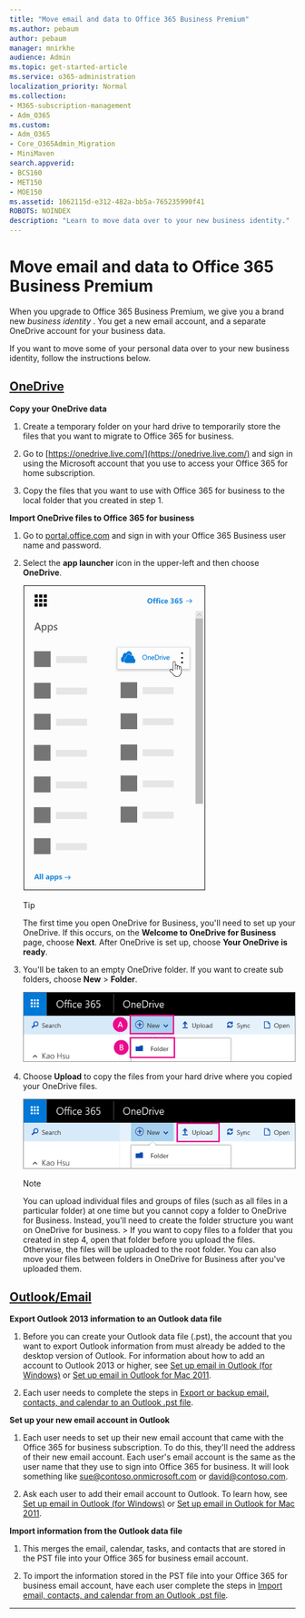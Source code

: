 ```yaml
---
title: "Move email and data to Office 365 Business Premium"
ms.author: pebaum
author: pebaum
manager: mnirkhe
audience: Admin
ms.topic: get-started-article
ms.service: o365-administration
localization_priority: Normal
ms.collection: 
- M365-subscription-management 
- Adm_O365
ms.custom:
- Adm_O365
- Core_O365Admin_Migration
- MiniMaven
search.appverid:
- BCS160
- MET150
- MOE150
ms.assetid: 1062115d-e312-482a-bb5a-765235990f41
ROBOTS: NOINDEX
description: "Learn to move data over to your new business identity."
---
```


# Move email and data to Office 365 Business Premium

When you upgrade to Office 365 Business Premium, we give you a brand new  *business identity*  . You get a new email account, and a separate OneDrive account for your business data. 
  
If you want to move some of your personal data over to your new business identity, follow the instructions below.
  
## [OneDrive](#tab/OneDrive)
  
 **Copy your OneDrive data**
1. Create a temporary folder on your hard drive to temporarily store the files that you want to migrate to Office 365 for business.
    
2. Go to [https://onedrive.live.com/](https://onedrive.live.com/) and sign in using the Microsoft account that you use to access your Office 365 for home subscription. 
    
3. Copy the files that you want to use with Office 365 for business to the local folder that you created in step 1.
    
 **Import OneDrive files to Office 365 for business**
1. Go to [portal.office.com](https://go.microsoft.com/fwlink/?LinkId=816877) and sign in with your Office 365 Business user name and password. 
    
2. Select the **app launcher** icon in the upper-left and then choose **OneDrive**.
    
    ![The Office 365 app launcher with the OneDrive app highlighted](../media/c292e58a-6ee3-4288-9ea9-ce627fec8855.png)
  
    > [!TIP]
    > The first time you open OneDrive for Business, you'll need to set up your OneDrive. If this occurs, on the **Welcome to OneDrive for Business** page, choose **Next**. After OneDrive is set up, choose **Your OneDrive is ready**. 
  
3. You'll be taken to an empty OneDrive folder. If you want to create sub folders, choose **New** \> **Folder**.
    
    ![Create a new folder in OneDrive for business.](../media/be749106-75e8-4439-b817-7f08567a58f3.png)
  
4. Choose **Upload** to copy the files from your hard drive where you copied your OneDrive files. 
    
    ![Upload files to OneDrive for business.](../media/7ead68f7-30b3-4bbb-a2e3-2fa16a75c5e5.png)
  
    > [!NOTE]
    >  You can upload individual files and groups of files (such as all files in a particular folder) at one time but you cannot copy a folder to OneDrive for Business. Instead, you'll need to create the folder structure you want on OneDrive for business. >  If you want to copy files to a folder that you created in step 4, open that folder before you upload the files. Otherwise, the files will be uploaded to the root folder. You can also move your files between folders in OneDrive for Business after you've uploaded them. 
  
## [Outlook/Email](#tab/Outlook)
  
 **Export Outlook 2013 information to an Outlook data file**
1. Before you can create your Outlook data file (.pst), the account that you want to export Outlook information from must already be added to the desktop version of Outlook. For information about how to add an account to Outlook 2013 or higher, see [Set up email in Outlook (for Windows)](https://support.office.com/article/6e27792a-9267-4aa4-8bb6-c84ef146101b.aspx) or [Set up email in Outlook for Mac 2011](https://support.office.com/article/d7b404a0-6e18-4d95-bed8-2de7661563ca.aspx).
    
2. Each user needs to complete the steps in [Export or backup email, contacts, and calendar to an Outlook .pst file](https://support.office.com/article/14252b52-3075-4e9b-be4e-ff9ef1068f91.aspx).
    
 **Set up your new email account in Outlook**
1. Each user needs to set up their new email account that came with the Office 365 for business subscription. To do this, they'll need the address of their new email account. Each user's email account is the same as the user name that they use to sign into Office 365 for business. It will look something like sue@contoso.onmicrosoft.com or david@contoso.com.
    
2. Ask each user to add their email account to Outlook. To learn how, see [Set up email in Outlook (for Windows)](https://support.office.com/article/6e27792a-9267-4aa4-8bb6-c84ef146101b.aspx) or [Set up email in Outlook for Mac 2011](https://support.office.com/article/d7b404a0-6e18-4d95-bed8-2de7661563ca.aspx).
    
 **Import information from the Outlook data file**
1. This merges the email, calendar, tasks, and contacts that are stored in the PST file into your Office 365 for business email account.
    
2. To import the information stored in the PST file into your Office 365 for business email account, have each user complete the steps in [Import email, contacts, and calendar from an Outlook .pst file](https://support.office.com/article/431a8e9a-f99f-4d5f-ae48-ded54b3440ac.aspx).
    
---

